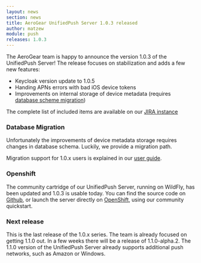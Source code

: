 ```yaml
---
layout: news
section: news
title: AeroGear UnifiedPush Server 1.0.3 released
author: matzew
module: push
releases: 1.0.3
---
```


The AeroGear team is happy to announce the version 1.0.3 of the UnifiedPush Server! The release focuses on stabilization and adds a few new features:

* Keycloak version update to 1.0.5
* Handing APNs errors with bad iOS device tokens
* Improvements on internal storage of device metadata (requires <a href="#migration">database scheme migration</a>)

The complete list of included items are available on our [JIRA instance](https://issues.jboss.org/browse/AGPUSH/fixforversion/12325082/)

### <span id="migration">Database Migration</span>

Unfortunately the improvements of device metadata storage requires changes in database schema. Luckily, we provide a migration path.

Migration support for 1.0.x users is explained in our [user guide](https://aerogear.org/docs/unifiedpush/ups_userguide/index/#migration-guide).

###  Openshift

The community cartridge of our UnifiedPush Server, running on WildFly, has been updated and 1.0.3 is usable today. You can find the source code on [Github](https://github.com/aerogear/openshift-origin-cartridge-aerogear-push), or launch the server directly on [OpenShift](https://openshift.redhat.com/app/console/application_type/quickstart!31), using our community quickstart.

### Next release

This is the last release of the 1.0.x series. The team is already focused on getting 1.1.0 out. In a few weeks there will be a release of 1.1.0-alpha.2. The 1.1.0 version of the UnifiedPush Server already supports additional push networks, such as Amazon or Windows.

